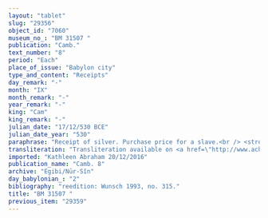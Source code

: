 ```yaml
---
layout: "tablet"
slug: "29356"
object_id: "7060"
museum_no_: "BM 31507 "
publication: "Camb."
text_number: "8"
period: "Each"
place_of_issue: "Babylon city"
type_and_content: "Receipts"
day_remark: "-"
month: "IX"
month_remark: "-"
year_remark: "-"
king: "Cam"
king_remark: "-"
julian_date: "17/12/530 BCE"
julian_date_year: "530"
paraphrase: "Receipt of silver. Purchase price for a slave.<br /> <strong>A</strong> receives (<em>mahāru</em>) 12 shekels of silver, what remains (<em>rīhtu</em>) to be paid from the purchase price for the slave <strong>C</strong> which he sold to <strong>B</strong>. The rest of the tablet is broken off. Names of 3 witnesses and the scribe.<br /> &nbsp;<br /> <strong>A</strong> = Rēmūt/Kurbanni-Marduk; <strong>B </strong>= Iddin-Marduk/Iqī&scaron;āya//Nūr-S&icirc;n; <strong>C</strong> = Mahrītu-Bē"
transliteration: "Transliteration available on <a href=\"http://www.achemenet.com/fr/item/?/sources-textuelles/textes-par-regions/babylonie/babylone/1673968\" target=\"_blank\">Achemenet</a>"
imported: "Kathleen Abraham 20/12/2016"
publication_name: "Camb. 8"
archive: "Egibi/Nūr-Sîn"
day_babylonian_: "2"
bibliography: "reedition: Wunsch 1993, no. 315."
title: "BM 31507 "
previous_item: "29359"
---
```

